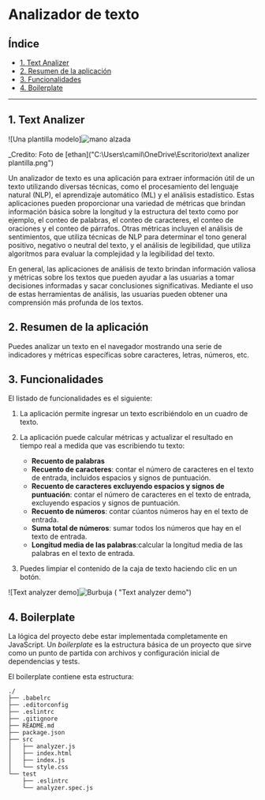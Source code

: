 # Analizador de texto

## Índice

* [1. Text Analizer](#2-preámbulo)
* [2. Resumen de la aplicación](#3-resumen-de-la-aplicacion)
* [3. Funcionalidades](#4-funcionalidades)
* [4. Boilerplate](#5-boilerplate)
***

## 1. Text Analizer

![Una plantilla modelo]<img src="C:\Users\camil\OneDrive\Escritorio\imagenes analizador\text analizer plantilla.png" alt="mano alzada">

_Credito: Foto de [ethan]("C:\Users\camil\OneDrive\Escritorio\text analizer plantilla.png")

Un analizador de texto es una aplicación para extraer información útil de un
texto utilizando diversas técnicas, como el procesamiento del lenguaje
natural (NLP), el aprendizaje automático (ML) y el análisis estadístico.
Estas aplicaciones pueden proporcionar una variedad de métricas que brindan
información básica sobre la longitud y la estructura del texto como por
ejemplo, el conteo de palabras, el conteo de caracteres, el conteo de
oraciones y el conteo de párrafos. Otras métricas incluyen el análisis
de sentimientos, que utiliza técnicas de NLP para determinar el tono
general positivo, negativo o neutral del texto, y el análisis de
legibilidad, que utiliza algoritmos para evaluar la complejidad y la
legibilidad del texto.

En general, las aplicaciones de análisis de texto brindan información
valiosa y métricas sobre los textos que pueden ayudar a las usuarias a
tomar decisiones informadas y sacar conclusiones significativas.
Mediante el uso de estas herramientas de análisis, las usuarias pueden
obtener una comprensión más profunda de los textos.

## 2. Resumen de la aplicación

Puedes analizar un texto en el navegador mostrando una serie de indicadores y
métricas específicas sobre caracteres, letras, números, etc. 

## 3. Funcionalidades

El listado de funcionalidades es el siguiente:

1. La aplicación permite ingresar un texto escribiéndolo
en un cuadro de texto.

2. La aplicación puede calcular  métricas y actualizar el
resultado en tiempo real a medida que vas escribiendo tu texto:

    - **Recuento de palabras**
    - **Recuento de caracteres**: contar el número de
    caracteres en el texto de entrada, incluidos espacios y signos de
    puntuación.
    - **Recuento de caracteres excluyendo espacios y signos de puntuación**:
    contar el número de caracteres en el texto de
   entrada, excluyendo espacios y signos de puntuación.
    - **Recuento de números**: contar cúantos números hay en
    el texto de entrada.
    - **Suma total de números**: sumar todos los números que
    hay en el texto de entrada.
    - **Longitud media de las palabras**:calcular la
    longitud media de las palabras en el texto de entrada.

3. Puedes limpiar el contenido de la caja de texto haciendo
clic en un botón.

![Text analyzer demo]<img src="C:\Users\camil\OneDrive\Escritorio\imagenes analizador\analizador burbuja.png" alt="Burbuja"> ( "Text analyzer demo")

## 4. Boilerplate

La lógica del proyecto debe estar implementada completamente en JavaScript. 
 Un _boilerplate_ es la estructura básica de un proyecto que sirve como un punto de partida con
archivos y configuración inicial de dependencias y tests.

El boilerplate contiene esta estructura:

```text
./
├── .babelrc
├── .editorconfig
├── .eslintrc
├── .gitignore
├── README.md
├── package.json
├── src
│   ├── analyzer.js
│   ├── index.html
│   ├── index.js
│   └── style.css
└── test
    ├── .eslintrc
    └── analyzer.spec.js

